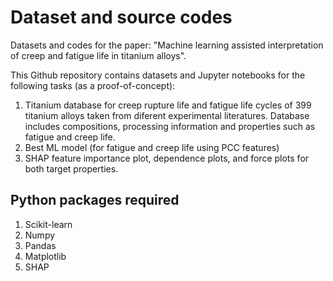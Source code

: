 # Dataset and source codes

Datasets and codes for the paper: "Machine learning assisted interpretation of creep and fatigue life in titanium alloys". 

This Github repository contains datasets and Jupyter notebooks for the following tasks (as a proof-of-concept):

1. Titanium database for creep rupture life and fatigue life cycles of 399 titanium alloys taken from diferent experimental literatures. Database includes    compositions, processing information and properties such as fatigue and creep life. 
2. Best ML model (for fatigue and creep life using PCC features)
3. SHAP feature importance plot, dependence plots, and force plots for both target properties.

## Python packages required
1. Scikit-learn
2. Numpy
3. Pandas
4. Matplotlib
5. SHAP



